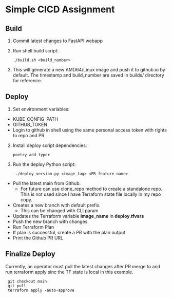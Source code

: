 # Simple CICD Assignment

## Build

1. Commit latest changes to FastAPI webapp
2. Run shell build script:
    
       ./build.sh <build_number> 
3. This will generate a new AMD64/Linux image and push it to github.io by default.
   The timestamp and build_number are saved in builds/ directory for reference.

## Deploy

1. Set environment variables:

* KUBE_CONFIG_PATH
* GITHUB_TOKEN
* Login to github in shell using the same personal access token with rights to repo and PR

2. Install deploy script dependencies:

       poetry add typer 

3. Run the deploy Python script:

        ./deploy_version.py <image_tag> <PR feature name>

* Pull the latest main from Github. 
  * For future can use clone_repo method to create a standalone repo. This is not 
    used since I have Terraform state file locally in my repo copy.
* Creates a new branch with default prefix. 
  * This can be changed with CLI param
* Updates the Terraform variable **image_name** in **deploy.tfvars**
* Push the new branch with changes
* Run Terraform Plan
* If plan is successful, create a PR with the plan output
* Print the Github PR URL


## Finalize Deploy 

Currently, an operator must pull the latest changes after PR merge to and run terraform apply sinc the TF state is 
local in this example.


     git checkout main
     git pull
     terraform apply -auto-approve
